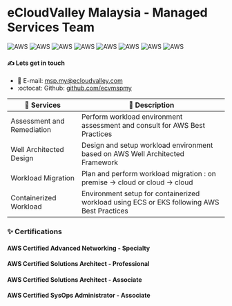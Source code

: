 # eCloudValley Malaysia - Managed Services Team
  
![AWS](https://img.shields.io/badge/Premier_Consulting_Partner-AWS-yellow)
![AWS](https://img.shields.io/badge/DevOps_Competency-AWS-yellow)
![AWS](https://img.shields.io/badge/Migration_Competency-AWS-yellow)
![AWS](https://img.shields.io/badge/IOT_Compentency-AWS-yellow)
![AWS](https://img.shields.io/badge/Mobile_Compentency-AWS-yellow)
![AWS](https://img.shields.io/badge/Authorized_Training_Partner-AWS-yellow)
![AWS](https://img.shields.io/badge/Audited_Managed_Services_Provider-AWS-yellow)
![AWS](https://img.shields.io/badge/Well_Architected_Partner-AWS-yellow)  
  
#### ✍️ Lets get in touch  
- 📧 E-mail: [msp.my@ecloudvalley.com](msp.my@ecloudvalley.com)
- :octocat: Github: [github.com/ecvmspmy](https://github.com/ecvmspmy)
  
  
| 📂 **Services** | 📝 **Description** |
|-|-|
| Assessment and Remediation | Perform workload environment assessment and consult for AWS Best Practices |
| Well Architected Design | Design and setup workload environment based on AWS Well Architected Framework |
| Workload Migration | Plan and perform workload migration : on premise -> cloud or cloud -> cloud |  
| Containerized Workload | Environment setup for containerized workload using ECS or EKS following AWS Best Practices |  
  
### ✨ Certifications  
  
#### AWS Certified Advanced Networking - Specialty
#### AWS Certified Solutions Architect - Professional
#### AWS Certified Solutions Architect - Associate
#### AWS Certified SysOps Administrator - Associate
  
